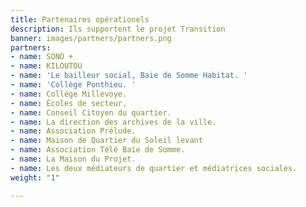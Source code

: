 ```yaml
---
title: Partenaires opérationels
description: Ils supportent le projet Transition
banner: images/partners/partners.png
partners:
- name: SONO +
- name: KILOUTOU
- name: 'Le bailleur social, Baie de Somme Habitat. '
- name: 'Collège Ponthieu. '
- name: Collège Millevoye.
- name: Écoles de secteur.
- name: Conseil Citoyen du quartier.
- name: La direction des archives de la ville.
- name: Association Prélude.
- name: Maison de Quartier du Soleil levant
- name: Association Télé Baie de Somme.
- name: La Maison du Projet.
- name: Les deux médiateurs de quartier et médiatrices sociales.
weight: "1"

---
```

